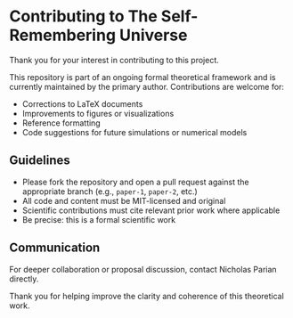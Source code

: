 # Contributing to The Self-Remembering Universe

Thank you for your interest in contributing to this project.

This repository is part of an ongoing formal theoretical framework and is currently maintained by the primary author. Contributions are welcome for:

- Corrections to LaTeX documents
- Improvements to figures or visualizations
- Reference formatting
- Code suggestions for future simulations or numerical models

## Guidelines

- Please fork the repository and open a pull request against the appropriate branch (e.g., `paper-1`, `paper-2`, etc.)
- All code and content must be MIT-licensed and original
- Scientific contributions must cite relevant prior work where applicable
- Be precise: this is a formal scientific work

## Communication

For deeper collaboration or proposal discussion, contact Nicholas Parian directly.

Thank you for helping improve the clarity and coherence of this theoretical work.


